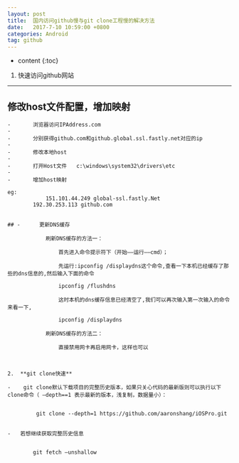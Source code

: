 ```yaml
---
layout: post
title:  国内访问github慢与git clone工程慢的解决方法
date:   2017-7-10 10:59:00 +0800
categories: Android
tag: github
---
```

* content
{:toc}


1.    快速访问github网站

---

## 修改host文件配置，增加映射

```
-       浏览器访问IPAddress.com
- 
-       分别获得github.com和github.global.ssl.fastly.net对应的ip
- 
-       修改本地host
- 
-       打开Host文件   c:\windows\system32\drivers\etc
- 
-       增加host映射
```
    eg:
    	        151.101.44.249 global-ssl.fastly.Net
    		192.30.253.113 github.com

```
		
## -      更新DNS缓存

			刷新DNS缓存的方法一：

				首先进入命令提示符下（开始——运行——cmd）；

				先运行:ipconfig /displaydns这个命令,查看一下本机已经缓存了那些的dns信息的,然后输入下面的命令

				ipconfig /flushdns

				这时本机的dns缓存信息已经清空了,我们可以再次输入第一次输入的命令来看一下,

				ipconfig /displaydns

			刷新DNS缓存的方法二：

				直接禁用网卡再启用网卡，这样也可以
				
				

2.  **git clone快速**

-    git clone默认下载项目的完整历史版本，如果只关心代码的最新版则可以执行以下clone命令（ —depth==1 表示最新的版本，浅复制，数据量小）：
         
```
             git clone --depth=1 https://github.com/aaronshang/iOSPro.git
```

-   若想继续获取完整历史信息
        
```
            git fetch —unshallow
```
